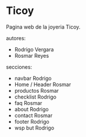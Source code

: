 # Ticoy
Pagina web de la joyeria Ticoy.

autores:
- Rodrigo Vergara
- Rosmar Reyes

secciones: 
- navbar Rodrigo
- Home / Header Rosmar
- productos Rosmar
- checklist Rodrigo
- faq Rosmar
- about Rodrigo
- contact Rosmar
- footer Rodrigo
- wsp but Rodrigo